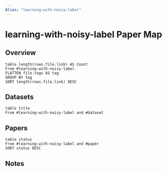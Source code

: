 ```yaml
---
Alias: "learning-with-noisy-label"
---
```


# learning-with-noisy-label Paper Map

## Overview

```dataview
table length(rows.file.link) AS Count
From #learning-with-noisy-label
FLATTEN file.tags AS tag
GROUP BY tag
SORT length(rows.file.link) DESC
```

## Datasets

```dataview
table title
From #learning-with-noisy-label and #dataset
```

## Papers

```dataview
table status
From #learning-with-noisy-label and #paper
SORT status DESC
```

## Notes
